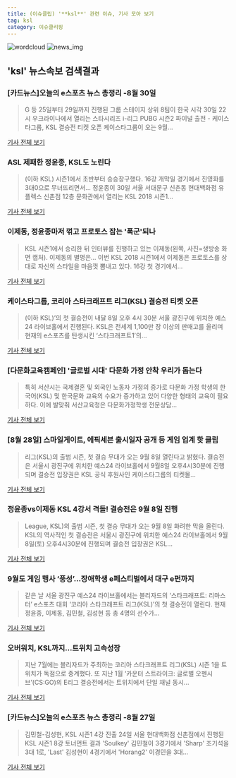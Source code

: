 ```yaml
---
title: (이슈클립) '**ksl**' 관련 이슈, 기사 모아 보기
tag: ksl
category: 이슈클리핑
---
```

![wordcloud](https://s3.ap-northeast-2.amazonaws.com/lyrics101-wordcloud/2018-08-30-1535624900.png)
![news_img](https://user-images.githubusercontent.com/42597476/44507050-1206f400-a6e4-11e8-8d98-7ffbfebb353f.png)
## **'**ksl**'** 뉴스속보 검색결과
### [카드뉴스]오늘의 e스포츠 뉴스 총정리 -8월 30일

>G 등 25일부터 29일까지 진행된 그룹 스테이지 상위 8팀이 한국 시각 30일 22시 우크라이나에서 열리는 스타시리즈 i-리그 PUBG 시즌2 파이널 출전 - 케이스타그룹, KSL 결승전 티켓 오픈 케이스타그룹이 오는 9월...

<a href="http://sports.chosun.com/news/ntype.htm?id=201808310100282640021488&servicedate=20180830" target="_blank">기사 전체 보기</a>

### ASL 제패한 정윤종, KSL도 노린다

>(이하 KSL) 시즌1에서 초반부터 승승장구했다. 16강 개막일 경기에서 진영화를 3대0으로 무너뜨리면서... 정윤종이 30일 서울 서대문구 신촌동 현대백화점 유플렉스 신촌점 12층 문화관에서 열리는 KSL 2018 시즌1...

<a href="http://www.dailyesports.com/view.php?ud=2018083000010941853cf949c6b9_27" target="_blank">기사 전체 보기</a>

### 이제동, 정윤종마저 꺾고 프로토스 잡는 '폭군'되나

>KSL 시즌1에서 승리한 뒤 인터뷰를 진행하고 있는 이제동(왼쪽, 사진=생방송 화면 캡처). 이제동의 별명은... 이번 KSL 2018 시즌1에서 이제동은 프로토스를 상대로 자신의 스타일을 마음껏 뽐내고 있다. 16강 첫 경기에서...

<a href="http://www.dailyesports.com/view.php?ud=2018082923343654753cf949c6b9_27" target="_blank">기사 전체 보기</a>

### 케이스타그룹, 코리아 스타크래프트 리그(KSL) 결승전 티켓 오픈

>(이하 KSL)’의 첫 결승전이 내달 8일 오후 4시 30분 서울 광진구에 위치한 예스24 라이브홀에서 진행된다. KSL은 전세계 1,100만 장 이상의 판매고를 올리며 현재의 e스포츠를 탄생시킨 ‘스타크래프트1’의...

<a href="http://www.thisisgame.com/webzine/news/nboard/4/?n=86148&utm_source=naver&utm_medium=outlink&utm_campaign=thisisgame&utm_content=86148&nogate" target="_blank">기사 전체 보기</a>

### [다문화교육캠페인] '글로벌 시대' 다문화 가정 안착 우리가 돕는다

>특히 서산시는 국제결혼 및 외국인 노동자 가정의 증가로 다문화 가정 학생의 한국어(KSL) 및 한국문화 교육의 수요가 증가하고 있어 다양한 형태의 교육이 필요하다. 이에 발맞춰 서산교육청은 다문화가정학생 전문상담...

<a href="http://www.joongdo.co.kr/main/view.php?key=20180829010010197" target="_blank">기사 전체 보기</a>

### [8월 28일] 스마일게이트, 에픽세븐 출시일자 공개 등 게임 업계 핫 클립

>리그(KSL)의 출범 시즌, 첫 결승 무대가 오는 9월 8일 열린다고 밝혔다. 결승전은 서울시 광진구에 위치한 예스24 라이브홀에서 9월8일 오후4시30분에 진행되며 결승전 입장권은 KSL 공식 후원사인 케이스타그룹의 티켓몰...

<a href="http://www.gameple.co.kr/news/articleView.html?idxno=143599" target="_blank">기사 전체 보기</a>

### 정윤종vs이제동 KSL 4강서 격돌! 결승전은 9월 8일 진행

>League, KSL)의 출범 시즌, 첫 결승 무대가 오는 9월 8일 화려한 막을 올린다. KSL의 역사적인 첫 결승전은 서울시 광진구에 위치한 예스24 라이브홀에서 9월8일(토) 오후4시30분에 진행되며 결승전 입장권은 KSL...

<a href="http://www.inven.co.kr/webzine/news/?news=206073&iskin=esports" target="_blank">기사 전체 보기</a>

### 9월도 게임 행사 ‘풍성’…장애학생 e페스티벌에서 대구 e펀까지

>같은 날 서울 광진구 예스24 라이브홀에서는 블리자드의 ‘스타크래프트: 리마스터’ e스포츠 대회 ‘코리아 스타크래프트 리그(KSL)’의 첫 결승전이 열린다. 현재 정윤종, 이제동, 김민철, 김성현 등 총 4명의 선수가...

<a href="http://game.mk.co.kr/view.php?year=2018&no=540769" target="_blank">기사 전체 보기</a>

### 오버워치, KSL까지…트위치 고속성장

>지난 7월에는 블리자드가 주최하는 코리아 스타크래프트 리그(KSL) 시즌 1을 트위치가 독점으로 중계했다. 또 지난 1월 ‘카운터 스트라이크: 글로벌 오펜시브’(CS:GO)의 E리그 결승전에서는 트위치에서 단일 채널 동시...

<a href="http://www.segye.com/content/html/2018/08/27/20180827003795.html?OutUrl=naver" target="_blank">기사 전체 보기</a>

### [카드뉴스]오늘의 e스포츠 뉴스 총정리 -8월 27일

>김민철-김성현, KSL 시즌1 4강 진출 24일 서울 현대백화점 신촌점에서 진행된 KSL 시즌1 8강 토너먼트 결과 'Soulkey' 김민철이 3경기에서 'Sharp' 조기석을 3대 1로, 'Last' 김성현이 4경기에서 'Horang2' 이경민을 3대...

<a href="http://sports.chosun.com/news/ntype.htm?id=201808280100242850018597&servicedate=20180827" target="_blank">기사 전체 보기</a>


